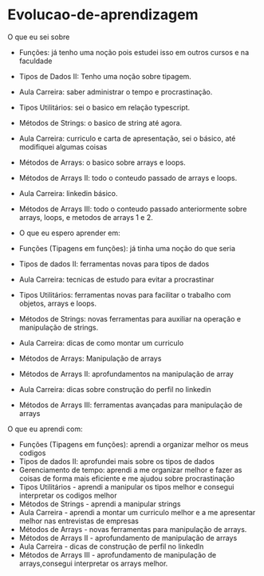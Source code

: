 # Evolucao-de-aprendizagem

O que eu sei sobre
* Funções: já tenho uma noção pois estudei isso em outros cursos e na faculdade
* Tipos de Dados II: Tenho uma noção sobre tipagem.
*  Aula Carreira: saber administrar o tempo e procrastinação.
*  Tipos Utilitários: sei o basico em relação typescript.
*  Métodos de Strings: o basico de string até agora.
*  Aula Carreira: curriculo e carta de apresentação, sei o básico, até modifiquei algumas coisas
*  Métodos de Arrays: o basico sobre arrays e loops.
*  Métodos de Arrays II: todo o conteudo passado de arrays e loops.
*  Aula Carreira: linkedin básico.
*  Métodos de Arrays III: todo o conteudo passado anteriormente sobre arrays, loops, e metodos de arrays 1 e 2.

*   O que eu espero aprender em:
*  Funções (Tipagens em funções): já tinha uma noção do que seria 
*  Tipos de dados II: ferramentas novas para tipos de dados
*  Aula Carreira: tecnicas de estudo para evitar a procrastinar
*  Tipos Utilitários: ferramentas novas para facilitar o trabalho com objetos, arrays e loops.
*  Métodos de Strings: novas ferramentas para auxiliar na operação e manipulação de strings.
*  Aula Carreira: dicas de como montar um curriculo
*  Métodos de Arrays: Manipulação de arrays
*  Métodos de Arrays II: aprofundamentos na manipulação de array
*  Aula Carreira: dicas sobre construção do perfil no linkedin
*  Métodos de Arrays III: ferramentas avançadas para manipulação de arrays

  O que eu aprendi com:
*  Funções (Tipagens em funções): aprendi a organizar melhor os meus codigos
*  Tipos de dados II: aprofundei mais sobre os tipos de dados
*  Gerenciamento de tempo: aprendi a me organizar melhor e fazer as coisas de forma mais eficiente e me ajudou sobre procrastinação
*  Tipos Utilitários - aprendi a manipular os tipos melhor e consegui interpretar os codigos melhor
*  Métodos de Strings - aprendi a manipular strings
*  Aula Carreira - aprendi a montar um curriculo melhor e a me apresentar melhor nas entrevistas de empresas
*  Métodos de Arrays - novas ferramentas para manipulação de arrays.
*  Métodos de Arrays II - aprofundamento de manipulação de arrays
*  Aula Carreira -  dicas de construção de perfil no linkedln
*  Métodos de Arrays III - aprofundamento de manipulação de arrays,consegui interpretar os arrays melhor.
